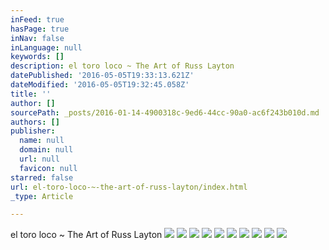 ```yaml
---
inFeed: true
hasPage: true
inNav: false
inLanguage: null
keywords: []
description: el toro loco ~ The Art of Russ Layton
datePublished: '2016-05-05T19:33:13.621Z'
dateModified: '2016-05-05T19:32:45.058Z'
title: ''
author: []
sourcePath: _posts/2016-01-14-4900318c-9ed6-44cc-90a0-ac6f243b010d.md
authors: []
publisher:
  name: null
  domain: null
  url: null
  favicon: null
starred: false
url: el-toro-loco-~-the-art-of-russ-layton/index.html
_type: Article

---
```

el toro loco ~ The Art of Russ Layton
![](https://the-grid-user-content.s3-us-west-2.amazonaws.com/a748e08a-7873-4444-86d5-8c198d288185.jpg)
![](https://the-grid-user-content.s3-us-west-2.amazonaws.com/afbe9497-9c2f-44cf-abba-5cec68f820b8.jpg)
![](https://the-grid-user-content.s3-us-west-2.amazonaws.com/fd001da5-34e1-4c23-bbbd-3bb7d9438e32.jpg)
![](https://the-grid-user-content.s3-us-west-2.amazonaws.com/85c7108b-0f73-4286-915f-d62e51871cc1.jpg)
![](https://the-grid-user-content.s3-us-west-2.amazonaws.com/bb512508-6e10-4173-94fd-85333ed091e9.jpg)
![](https://the-grid-user-content.s3-us-west-2.amazonaws.com/d2264a55-a46f-4d18-8c52-631ebc8c68b0.jpg)
![](https://the-grid-user-content.s3-us-west-2.amazonaws.com/ce7a0a9f-e293-4807-9569-a969b9ac6f6a.jpg)
![](https://the-grid-user-content.s3-us-west-2.amazonaws.com/8efc79da-8ad9-4ed6-9f3c-90b2b263eb0a.jpg)
![](https://the-grid-user-content.s3-us-west-2.amazonaws.com/21b6468d-61d5-460c-bb25-23473a535bbe.jpg)
![](https://the-grid-user-content.s3-us-west-2.amazonaws.com/82937ef7-5563-4f9c-b716-9d4dea3fe23c.jpg)